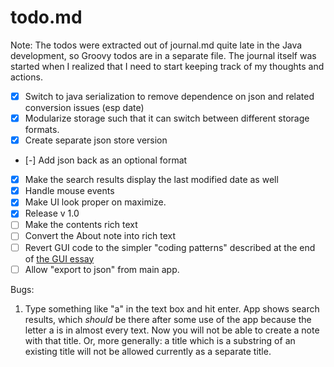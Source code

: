 todo.md
=======
Note: The todos were extracted out of journal.md quite late in the Java development, so Groovy todos are in a separate file. The journal itself was started when I realized that I need to start keeping track of my thoughts and actions.

- [x] Switch to java serialization to remove dependence on json and related conversion issues (esp date)
- [x] Modularize storage such that it can switch between different storage formats.
- [x] Create separate json store version
- [-] Add json back as an optional format
- [x] Make the search results display the last modified date as well
- [x] Handle mouse events
- [x] Make UI look proper on maximize.
- [x] Release v 1.0
- [ ] Make the contents rich text
- [ ] Convert the About note into rich text
- [ ] Revert GUI code to the simpler "coding patterns" described at the end of [the GUI essay](docs/On_creating_a_gui.md)
- [ ] Allow "export to json" from main app.

Bugs:

1. Type something like "a" in the text box and hit enter. App shows search results, which *should* be there after some use of the app because the letter a is in almost every text. Now you will not be able to create a note with that title. Or, more generally: a title which is a substring of an existing title will not be allowed currently as a separate title.
